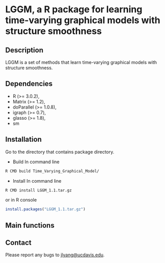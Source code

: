 # LGGM, a R package for learning time-varying graphical models with structure smoothness

## Description
LGGM is a set of methods that learn time-varying graphical models with structure smoothness.

## Dependencies
* R (>= 3.0.2),
* Matrix (>= 1.2),
* doParallel (>= 1.0.8),
* igraph (>= 0.7),
* glasso (>= 1.8),
* sm

## Installation
Go to the directory that contains package directory.
* Build
In command line
```bash
R CMD build Time_Varying_Graphical_Model/
```
* Install
In command line
```bash
R CMD install LGGM_1.1.tar.gz
```
or in R console
```r
install.packages("LGGM_1.1.tar.gz")
```

## Main functions

## Contact
Please report any bugs to jlyang@ucdavis.edu.
